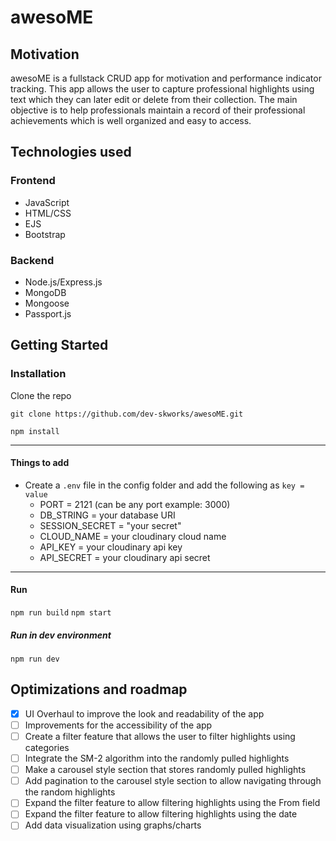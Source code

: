 # awesoME

## Motivation

awesoME is a fullstack CRUD app for motivation and performance indicator tracking. This app allows the user to capture professional highlights using text which they can later edit or delete from their collection. The main objective is to help professionals maintain a record of their professional achievements which is well organized and easy to access.

## Technologies used

### Frontend

- JavaScript
- HTML/CSS
- EJS
- Bootstrap

### Backend

- Node.js/Express.js
- MongoDB
- Mongoose
- Passport.js

## Getting Started

### Installation

Clone the repo

```
git clone https://github.com/dev-skworks/awesoME.git
```

`npm install`

---

#### Things to add

- Create a `.env` file in the config folder and add the following as `key = value`
  - PORT = 2121 (can be any port example: 3000)
  - DB_STRING = your database URI
  - SESSION_SECRET = "your secret"
  - CLOUD_NAME = your cloudinary cloud name
  - API_KEY = your cloudinary api key
  - API_SECRET = your cloudinary api secret

---

#### Run

`npm run build`
`npm start`

##### Run in dev environment

`npm run dev`

## Optimizations and roadmap

- [X] UI Overhaul to improve the look and readability of the app
- [ ] Improvements for the accessibility of the app
- [ ] Create a filter feature that allows the user to filter highlights using categories
- [ ] Integrate the SM-2 algorithm into the randomly pulled highlights
- [ ] Make a carousel style section that stores randomly pulled highlights
- [ ] Add pagination to the carousel style section to allow navigating through the random highlights
- [ ] Expand the filter feature to allow filtering highlights using the From field
- [ ] Expand the filter feature to allow filtering highlights using the date
- [ ] Add data visualization using graphs/charts
